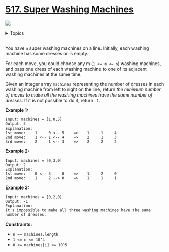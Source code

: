 # [517. Super Washing Machines](https://leetcode-cn.com/problems/super-washing-machines/)

![](https://img.shields.io/badge/Difficulty-Hard-red.svg)


<details>
<summary>Topics</summary>

* [`Array`](https://leetcode.com/tag/array/)
* [`Greedy`](https://leetcode.com/tag/greedy/)

</details>
<br />

You have `n` super washing machines on a line. Initially, each washing machine has some dresses or is empty.

For each move, you could choose any m (`1 <= m <= n`) washing machines, and pass one dress of each washing machine to one of its adjacent washing machines at the same time.

Given an integer array `machines` representing the number of dresses in each washing machine from left to right on the line, return *the minimum number of moves to make all the washing machines have the same number of dresses*. If it is not possible to do it, return `-1`.

**Example 1:**

```
Input: machines = [1,0,5]
Output: 3
Explanation:
1st move:    1     0 <-- 5    =>    1     1     4
2nd move:    1 <-- 1 <-- 4    =>    2     1     3
3rd move:    2     1 <-- 3    =>    2     2     2
```

**Example 2:**

```
Input: machines = [0,3,0]
Output: 2
Explanation:
1st move:    0 <-- 3     0    =>    1     2     0
2nd move:    1     2 --> 0    =>    1     1     1
```

**Example 3:**

```
Input: machines = [0,2,0]
Output: -1
Explanation:
It's impossible to make all three washing machines have the same number of dresses.
```

**Constraints:**

 + `n == machines.length`
 + `1 <= n <= 10^4`
 + `0 <= machines[i] <= 10^5`
